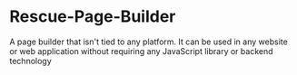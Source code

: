# Rescue-Page-Builder
A page builder that isn't tied to any platform. It can be used in any website or web application without requiring any JavaScript library or backend technology
